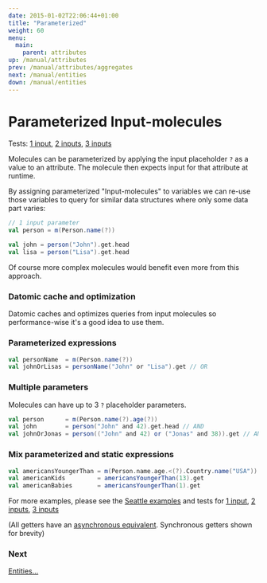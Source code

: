 ```yaml
---
date: 2015-01-02T22:06:44+01:00
title: "Parameterized"
weight: 60
menu:
  main:
    parent: attributes
up: /manual/attributes
prev: /manual/attributes/aggregates
next: /manual/entities
down: /manual/entities
---
```


# Parameterized Input-molecules

Tests: 
[1 input](https://github.com/scalamolecule/molecule/blob/master/coretests/src/test/scala/molecule/coretests/input1),
[2 inputs](https://github.com/scalamolecule/molecule/blob/master/coretests/src/test/scala/molecule/coretests/input2),
[3 inputs](https://github.com/scalamolecule/molecule/blob/master/coretests/src/test/scala/molecule/coretests/input3)


Molecules can be parameterized by applying the input placeholder `?` as a value to an attribute. The molecule then expects input for that
attribute at runtime.

By assigning parameterized "Input-molecules" to variables we can re-use those variables to query for 
similar data structures where only some data part varies:

```scala
// 1 input parameter
val person = m(Person.name(?))

val john = person("John").get.head
val lisa = person("Lisa").get.head
```

Of course more complex molecules would benefit even more from this approach.

### Datomic cache and optimization
Datomic caches and optimizes queries from input molecules so performance-wise it's a good idea to use them.


### Parameterized expressions

```scala
val personName  = m(Person.name(?))
val johnOrLisas = personName("John" or "Lisa").get // OR
```

### Multiple parameters
Molecules can have up to 3 `?` placeholder parameters.

```scala
val person      = m(Person.name(?).age(?))
val john        = person("John" and 42).get.head // AND
val johnOrJonas = person(("John" and 42) or ("Jonas" and 38)).get // AND/OR
```

### Mix parameterized and static expressions

```scala
val americansYoungerThan = m(Person.name.age.<(?).Country.name("USA"))
val americanKids         = americansYoungerThan(13).get
val americanBabies       = americansYoungerThan(1).get
```

For more examples, please see the 
[Seattle examples](https://github.com/scalamolecule/molecule/blob/master/examples/src/test/scala/molecule/examples/seattle/SeattleTests.scala#L136-L233)
and tests for [1 input](https://github.com/scalamolecule/molecule/blob/master/coretests/src/test/scala/molecule/coretests/input1),
              [2 inputs](https://github.com/scalamolecule/molecule/blob/master/coretests/src/test/scala/molecule/coretests/input2),
              [3 inputs](https://github.com/scalamolecule/molecule/blob/master/coretests/src/test/scala/molecule/coretests/input3)

(All getters have an [asynchronous equivalent](/manual/attributes/basics). Synchronous getters shown for brevity)


### Next

[Entities...](/manual/entities)